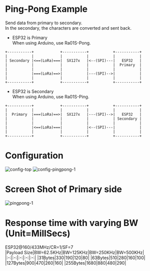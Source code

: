 # Ping-Pong Example   
Send data from primary to secondary.   
In the secondary, the characters are converted and sent back.   

- ESP32 is Primary   
When using Arduino, use Ra01S-Pong.   
```
+-----------+            +-----------+           +-----------+
|           |            |           |           |           |
| Secondary |<==(LoRa)===|  SX127x   |<--(SPI)---|   ESP32   |
|           |            |           |           |  Primary  |
|           |            |           |           |           |
|           |===(LoRa)==>|           |---(SPI)-->|           |
|           |            |           |           |           |
+-----------+            +-----------+           +-----------+
```

- ESP32 is Secondary   
When using Arduino, use Ra01S-Ping.   
```
+-----------+            +-----------+           +-----------+
|           |            |           |           |           |
|  Primary  |===(LoRa)==>|  SX127x   |---(SPI)-->|   ESP32   |
|           |            |           |           | Secondary |
|           |            |           |           |           |
|           |<==(LoRa)===|           |<--(SPI)---|           |
|           |            |           |           |           |
+-----------+            +-----------+           +-----------+
```

# Configuration   
![config-top](https://user-images.githubusercontent.com/6020549/152316024-73f1aab9-fb2a-4729-8683-fbcdae3dcc71.jpg)
![config-pingpong-1](https://github.com/user-attachments/assets/c9b339cf-528a-4712-b32d-7d1da3d5521e)

# Screen Shot of Primary side   
![pingpong-1](https://user-images.githubusercontent.com/6020549/152316130-784d49eb-a5d9-4858-af54-0979af1948c0.jpg)

# Response time with varying BW (Unit=MillSecs)   
ESP32@160/433MHz/CR=1/SF=7   
|Payload Size|BW=62.5KHz|BW=125KHz|BW=250KHz|BW=500KHz|
|:-:|:-:|:-:|:-:|:-:|
|31Bytes|330|190|120|80|
|63Bytes|510|280|160|100|
|127Bytes|900|470|260|160|
|255Bytes|1680|880|480|290|
